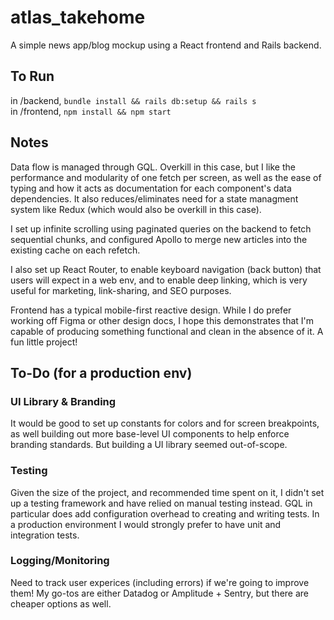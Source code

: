 # atlas_takehome


A simple news app/blog mockup using a React frontend and Rails backend.


## To Run


in /backend, `bundle install && rails db:setup && rails s`   
in /frontend, `npm install && npm start`


## Notes

Data flow is managed through GQL. Overkill in this case, but I like the performance and modularity of one fetch per screen, as well as the ease of typing and how it acts as documentation for each component's data dependencies. It also reduces/eliminates need for a state managment system like Redux (which would also be overkill in this case).

I set up infinite scrolling using paginated queries on the backend to fetch sequential chunks, and configured Apollo to merge new articles into the existing cache on each refetch.

I also set up React Router, to enable keyboard navigation (back button) that users will expect in a web env, and to enable deep linking, which is very useful for marketing, link-sharing, and SEO purposes.

Frontend has a typical mobile-first reactive design. While I do prefer working off Figma or other design docs, I hope this demonstrates that I'm capable of producing something functional and clean in the absence of it. A fun little project!

## To-Do (for a production env)

### UI Library & Branding

It would be good to set up constants for colors and for screen breakpoints, as well building out more base-level UI components to help enforce branding standards. But building a UI library seemed out-of-scope.

### Testing

Given the size of the project, and recommended time spent on it, I didn't set up a testing framework and have relied on manual testing instead. GQL in particular does add configuration overhead to creating and writing tests. In a production environment I would strongly prefer to have unit and integration tests.

### Logging/Monitoring

Need to track user experices (including errors) if we're going to improve them! My go-tos are either Datadog or Amplitude + Sentry, but there are cheaper options as well.



